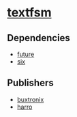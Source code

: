 # [textfsm](https://pypi.org/project/textfsm)

## Dependencies
- [future](packages/f/future.md)
- [six](packages/s/six.md)



## Publishers
- [buxtronix](https://pypi.org/user/buxtronix)
- [harro](https://pypi.org/user/harro)

